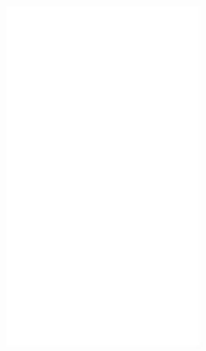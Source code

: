 [<img align="right" width="390" alt="🦑" src="https://raw.githubusercontent.com/lamisgosu11/lamisgosu11/2b55de6a121f6bc2bcde1b1e4349b4c33a002893/github-metrics.svg">](#)
